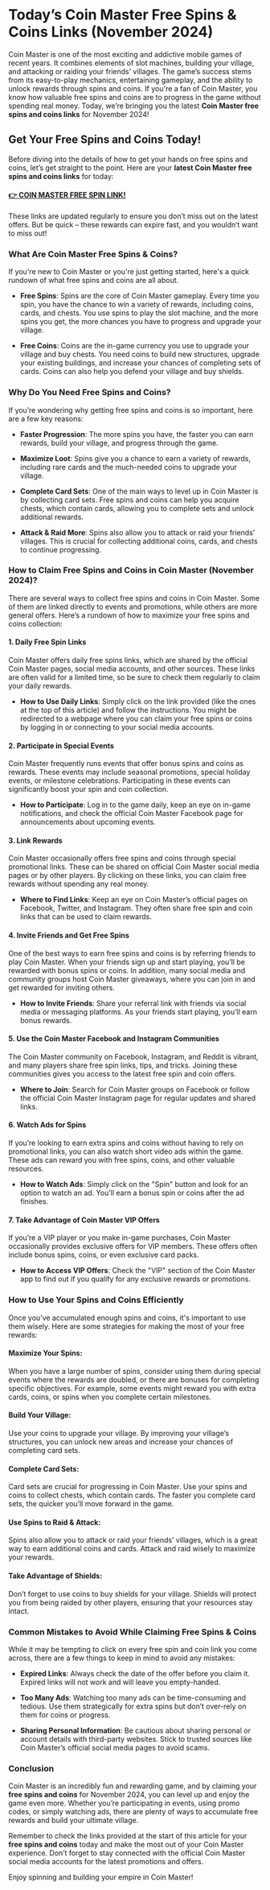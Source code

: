 # **Today’s Coin Master Free Spins & Coins Links (November 2024)**

Coin Master is one of the most exciting and addictive mobile games of recent years. It combines elements of slot machines, building your village, and attacking or raiding your friends’ villages. The game’s success stems from its easy-to-play mechanics, entertaining gameplay, and the ability to unlock rewards through spins and coins. If you're a fan of Coin Master, you know how valuable free spins and coins are to progress in the game without spending real money. Today, we’re bringing you the latest **Coin Master free spins and coins links** for November 2024!

## **Get Your Free Spins and Coins Today!**

Before diving into the details of how to get your hands on free spins and coins, let’s get straight to the point. Here are your **latest Coin Master free spins and coins links** for today:

#### [👉 COIN MASTER FREE SPIN LINK!](https://edris2025.github.io/spins/)

These links are updated regularly to ensure you don’t miss out on the latest offers. But be quick – these rewards can expire fast, and you wouldn’t want to miss out!

### **What Are Coin Master Free Spins & Coins?**

If you're new to Coin Master or you're just getting started, here's a quick rundown of what free spins and coins are all about.

- **Free Spins**: Spins are the core of Coin Master gameplay. Every time you spin, you have the chance to win a variety of rewards, including coins, cards, and chests. You use spins to play the slot machine, and the more spins you get, the more chances you have to progress and upgrade your village.

- **Free Coins**: Coins are the in-game currency you use to upgrade your village and buy chests. You need coins to build new structures, upgrade your existing buildings, and increase your chances of completing sets of cards. Coins can also help you defend your village and buy shields.

### **Why Do You Need Free Spins and Coins?**

If you’re wondering why getting free spins and coins is so important, here are a few key reasons:

- **Faster Progression**: The more spins you have, the faster you can earn rewards, build your village, and progress through the game.
  
- **Maximize Loot**: Spins give you a chance to earn a variety of rewards, including rare cards and the much-needed coins to upgrade your village.

- **Complete Card Sets**: One of the main ways to level up in Coin Master is by collecting card sets. Free spins and coins can help you acquire chests, which contain cards, allowing you to complete sets and unlock additional rewards.

- **Attack & Raid More**: Spins also allow you to attack or raid your friends’ villages. This is crucial for collecting additional coins, cards, and chests to continue progressing.

### **How to Claim Free Spins and Coins in Coin Master (November 2024)?**

There are several ways to collect free spins and coins in Coin Master. Some of them are linked directly to events and promotions, while others are more general offers. Here’s a rundown of how to maximize your free spins and coins collection:

#### **1. Daily Free Spin Links**
Coin Master offers daily free spins links, which are shared by the official Coin Master pages, social media accounts, and other sources. These links are often valid for a limited time, so be sure to check them regularly to claim your daily rewards.

- **How to Use Daily Links**: Simply click on the link provided (like the ones at the top of this article) and follow the instructions. You might be redirected to a webpage where you can claim your free spins or coins by logging in or connecting to your social media accounts.

#### **2. Participate in Special Events**
Coin Master frequently runs events that offer bonus spins and coins as rewards. These events may include seasonal promotions, special holiday events, or milestone celebrations. Participating in these events can significantly boost your spin and coin collection.

- **How to Participate**: Log in to the game daily, keep an eye on in-game notifications, and check the official Coin Master Facebook page for announcements about upcoming events.

#### **3. Link Rewards**
Coin Master occasionally offers free spins and coins through special promotional links. These can be shared on official Coin Master social media pages or by other players. By clicking on these links, you can claim free rewards without spending any real money.

- **Where to Find Links**: Keep an eye on Coin Master’s official pages on Facebook, Twitter, and Instagram. They often share free spin and coin links that can be used to claim rewards.

#### **4. Invite Friends and Get Free Spins**
One of the best ways to earn free spins and coins is by referring friends to play Coin Master. When your friends sign up and start playing, you’ll be rewarded with bonus spins or coins. In addition, many social media and community groups host Coin Master giveaways, where you can join in and get rewarded for inviting others.

- **How to Invite Friends**: Share your referral link with friends via social media or messaging platforms. As your friends start playing, you’ll earn bonus rewards.

#### **5. Use the Coin Master Facebook and Instagram Communities**
The Coin Master community on Facebook, Instagram, and Reddit is vibrant, and many players share free spin links, tips, and tricks. Joining these communities gives you access to the latest free spin and coin offers.

- **Where to Join**: Search for Coin Master groups on Facebook or follow the official Coin Master Instagram page for regular updates and shared links.

#### **6. Watch Ads for Spins**
If you’re looking to earn extra spins and coins without having to rely on promotional links, you can also watch short video ads within the game. These ads can reward you with free spins, coins, and other valuable resources.

- **How to Watch Ads**: Simply click on the "Spin" button and look for an option to watch an ad. You’ll earn a bonus spin or coins after the ad finishes.

#### **7. Take Advantage of Coin Master VIP Offers**
If you’re a VIP player or you make in-game purchases, Coin Master occasionally provides exclusive offers for VIP members. These offers often include bonus spins, coins, or even exclusive card packs.

- **How to Access VIP Offers**: Check the "VIP" section of the Coin Master app to find out if you qualify for any exclusive rewards or promotions.

### **How to Use Your Spins and Coins Efficiently**

Once you’ve accumulated enough spins and coins, it's important to use them wisely. Here are some strategies for making the most of your free rewards:

#### **Maximize Your Spins**:  
When you have a large number of spins, consider using them during special events where the rewards are doubled, or there are bonuses for completing specific objectives. For example, some events might reward you with extra cards, coins, or spins when you complete certain milestones.

#### **Build Your Village**:  
Use your coins to upgrade your village. By improving your village’s structures, you can unlock new areas and increase your chances of completing card sets.

#### **Complete Card Sets**:  
Card sets are crucial for progressing in Coin Master. Use your spins and coins to collect chests, which contain cards. The faster you complete card sets, the quicker you’ll move forward in the game.

#### **Use Spins to Raid & Attack**:  
Spins also allow you to attack or raid your friends’ villages, which is a great way to earn additional coins and cards. Attack and raid wisely to maximize your rewards.

#### **Take Advantage of Shields**:  
Don’t forget to use coins to buy shields for your village. Shields will protect you from being raided by other players, ensuring that your resources stay intact.

### **Common Mistakes to Avoid While Claiming Free Spins & Coins**

While it may be tempting to click on every free spin and coin link you come across, there are a few things to keep in mind to avoid any mistakes:

- **Expired Links**: Always check the date of the offer before you claim it. Expired links will not work and will leave you empty-handed.
  
- **Too Many Ads**: Watching too many ads can be time-consuming and tedious. Use them strategically for extra spins but don’t over-rely on them for coins or progress.

- **Sharing Personal Information**: Be cautious about sharing personal or account details with third-party websites. Stick to trusted sources like Coin Master’s official social media pages to avoid scams.

### **Conclusion**

Coin Master is an incredibly fun and rewarding game, and by claiming your **free spins and coins** for November 2024, you can level up and enjoy the game even more. Whether you’re participating in events, using promo codes, or simply watching ads, there are plenty of ways to accumulate free rewards and build your ultimate village.

Remember to check the links provided at the start of this article for your **free spins and coins** today and make the most out of your Coin Master experience. Don’t forget to stay connected with the official Coin Master social media accounts for the latest promotions and offers.

Enjoy spinning and building your empire in Coin Master!
